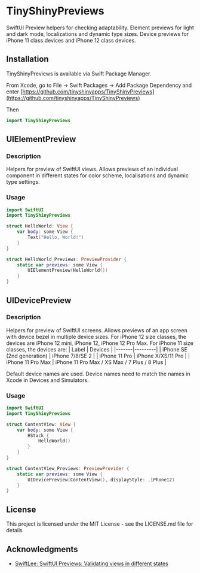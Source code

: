 # TinyShinyPreviews

SwiftUI Preview helpers for checking adaptability. Element previews for light and dark mode, localizations and dynamic type sizes. Device previews for iPhone 11 class devices and iPhone 12 class devices.

## Installation

TinyShinyPreviews is available via Swift Package Manager.

From Xcode, go to File -\> Swift Packages -\> Add Package Dependency and enter [https://github.com/tinyshinyapps/TinyShinyPreviews](https://github.com/tinyshinyapps/TinyShinyPreviews)

Then 
```swift
import TinyShinyPreviews
```


## UIElementPreview
### Description
Helpers for preview of SwiftUI views. Allows previews of an individual component in different states for color scheme, localisations and dynamic type settings.

### Usage
```swift
import SwiftUI
import TinyShinyPreviews

struct HelloWorld: View {
    var body: some View {
        Text("Hello, World!")
    }
}

struct HelloWorld_Previews: PreviewProvider {
    static var previews: some View {
        UIElementPreview(HelloWorld())
    }
}
```

## UIDevicePreview
### Description
Helpers for preview of SwiftUI screens. Allows previews of an app screen with device bezel in multiple device sizes. 
For iPhone 12 size classes, the devices are iPhone 12 mini, iPhone 12, iPhone 12 Pro Max. 
For iPhone 11 size classes, the devices are: 
| Label | Devices |
|-------|---------|
|   iPhone SE (2nd generation)    |   iPhone 7/8/SE 2      |
|   iPhone 11 Pro    |     iPhone X/XS/11 Pro     |
|   iPhone 11 Pro Max    |     iPhone 11 Pro Max / XS Max / 7 Plus / 8 Plus    |

Default device names are used. Device names need to match the names in Xcode in Devices and Simulators.

### Usage

```swift
import SwiftUI
import TinyShinyPreviews

struct ContentView: View {
    var body: some View {
        HStack {
            HelloWorld()
        }
    }
}

struct ContentView_Previews: PreviewProvider {
    static var previews: some View {
        UIDevicePreview(ContentView(), displayStyle: .iPhone12)
    }
}

```


## License

This project is licensed under the MIT License - see the LICENSE.md file for details

## Acknowledgments
- [SwiftLee: SwiftUI Previews: Validating views in different states](https://www.avanderlee.com/swiftui/previews-different-states/)
